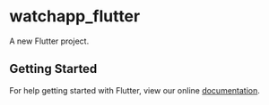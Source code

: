 # watchapp_flutter

A new Flutter project.

## Getting Started

For help getting started with Flutter, view our online
[documentation](http://flutter.io/).
